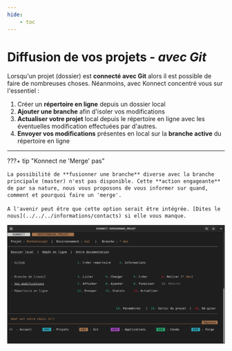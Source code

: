 ```yaml
---
hide:
    - toc
---
```


# **Diffusion de vos projets** - *avec Git*


Lorsqu'un projet (dossier) est **connecté avec Git** alors il est possible de faire de nombreuses choses. Néanmoins, avec Konnect concentré vous sur l'essentiel :

1. Créer un **répertoire en ligne** depuis un dossier local
2. **Ajouter une branche** afin d'isoler vos modifications
3. **Actualiser votre projet** local depuis le répertoire en ligne avec les éventuelles modification effectuées par d'autres.
4. **Envoyer vos modifications** présentes en local sur la **branche active** du répertoire en ligne

---

???+ tip "Konnect ne 'Merge' pas"

    La possibilité de **fusionner une branche** diverse avec la branche principale (master) n'est pas disponible. Cette **action engageante** de par sa nature, nous vous proposons de vous informer sur quand, comment et pourquoi faire un 'merge'.
    
    A l'avenir peut être que cette option serait être intégrée. [Dites le nous](../../../informations/contacts) si elle vous manque.


![Git_Konnect](../../../images/git_active_konnect.png)





<style>
  .md-content__button {
    display: none;
  }
</style>